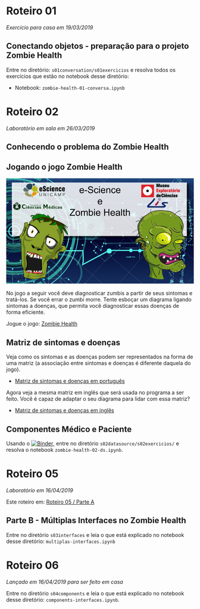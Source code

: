 # Roteiro 01
*Exercício para casa em 19/03/2019*
## Conectando objetos - preparação para o projeto Zombie Health

Entre no diretório: `s01conversation/s01exercicios` e resolva todos os exercícios que estão no notebook desse diretório:
* Notebook: `zombie-health-01-conversa.ipynb`

# Roteiro 02
*Laboratório em sala em 26/03/2019*

## Conhecendo o problema do Zombie Health

## Jogando o jogo Zombie Health

![Zombie Health](s02datasource/s00recursos/zombie-health.png)

No jogo a seguir você deve diagnosticar zumbis a partir de seus sintomas e tratá-los. Se você errar o zumbi morre. Tente esboçar um diagrama ligando sintomas a doenças, que permita você diagnosticar essas doenças de forma eficiente.

Jogue o jogo: [Zombie Health](http://santanche.github.io/java2learn/notebooks/pt/c03oo-zombie/s02datasource/s01jogo/index.html)

## Matriz de sintomas e doenças

Veja como os sintomas e as doenças podem ser representados na forma de uma matriz (a associação entre sintomas e doenças é diferente daquela do jogo).

* [Matriz de sintomas e doenças em português](s02datasource/s00recursos/zombie-health-challenge-pt.pdf)

Agora veja a mesma matriz em inglês que será usada no programa a ser feito. Você é capaz de adaptar o seu diagrama para lidar com essa matriz?

* [Matriz de sintomas e doenças em inglês](s02datasource/s00recursos/zombie-health-challenge-en.pdf)

## Componentes Médico e Paciente

Usando o [![Binder](https://mybinder.org/badge_logo.svg)](https://mybinder.org/v2/gh/santanche/java2learn.git/master?urlpath=lab), entre no diretório `s02datasource/s02exercicios/` e resolva o notebook `zombie-health-02-ds.ipynb`.

# Roteiro 05
*Laboratório em 16/04/2019*

Este roteiro em: [Roteiro 05 / Parte A](https://github.com/santanche/java2learn/edit/master/notebooks/pt/c02oo/)

## Parte B - Múltiplas Interfaces no Zombie Health

Entre no diretório `s03interfaces` e leia o que está explicado no notebook desse diretório: `multiplas-interfaces.ipynb`

# Roteiro 06
*Lançado em 16/04/2019 para ser feito em casa*

Entre no diretório `s04components` e leia o que está explicado no notebook desse diretório: `components-interfaces.ipynb`.

